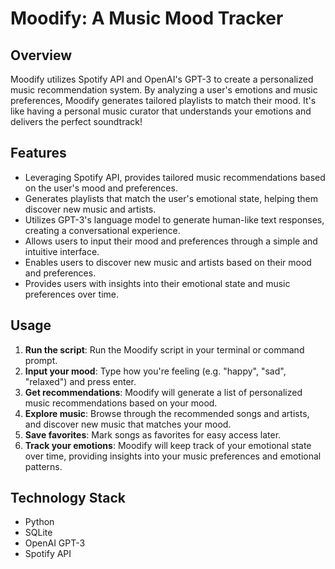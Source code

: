 # Moodify: A Music Mood Tracker

## Overview

Moodify utilizes Spotify API and OpenAI's GPT-3 to create a personalized music recommendation system. By analyzing a user's emotions and music preferences, Moodify generates tailored playlists to match their mood. It's like having a personal music curator that understands your emotions and delivers the perfect soundtrack!

## Features

* Leveraging Spotify API, provides tailored music recommendations based on the user's mood and preferences.
* Generates playlists that match the user's emotional state, helping them discover new music and artists.
* Utilizes GPT-3's language model to generate human-like text responses, creating a conversational experience.
* Allows users to input their mood and preferences through a simple and intuitive interface.
* Enables users to discover new music and artists based on their mood and preferences.
* Provides users with insights into their emotional state and music preferences over time.

## Usage

1. **Run the script**: Run the Moodify script in your terminal or command prompt.
2. **Input your mood**: Type how you're feeling (e.g. "happy", "sad", "relaxed") and press enter.
3. **Get recommendations**: Moodify will generate a list of personalized music recommendations based on your mood.
4. **Explore music**: Browse through the recommended songs and artists, and discover new music that matches your mood.
5. **Save favorites**: Mark songs as favorites for easy access later.
6. **Track your emotions**: Moodify will keep track of your emotional state over time, providing insights into your music preferences and emotional patterns.

## Technology Stack

* Python
* SQLite
* OpenAI GPT-3
* Spotify API